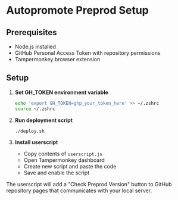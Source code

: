 # Autopromote Preprod Setup

## Prerequisites

- Node.js installed
- GitHub Personal Access Token with repository permissions
- Tampermonkey browser extension

## Setup

1. **Set GH_TOKEN environment variable**
   ```bash
   echo 'export GH_TOKEN=ghp_your_token_here' >> ~/.zshrc
   source ~/.zshrc
   ```

2. **Run deployment script**
   ```bash
   ./deploy.sh
   ```

3. **Install userscript**
   - Copy contents of `userscript.js`
   - Open Tampermonkey dashboard
   - Create new script and paste the code
   - Save and enable the script

The userscript will add a "Check Preprod Version" button to GitHub repository pages that communicates with your local server.
